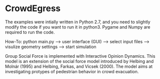 # CrowdEgress

The examples were intially written in Python 2.7, and you need to slightly modify the code if you want to run it in python3. Pygame and Numpy are required to run the code. 

How-To: python main.py --> user interface (GUI) --> select input files --> visulize geometry settings --> start simulation

Group Social Force is implemented with Interactive Opinion Dynamics. This model is an extension of the social force model introduced by Helbing and Molnár (1995) and Helbing, Farkas, and Vicsek (2000). The model aims at investigating protypes of pedestrian behavior in crowd evacuation. 
